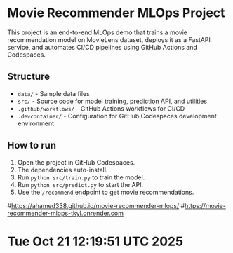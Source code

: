 # Movie Recommender MLOps Project

This project is an end-to-end MLOps demo that trains a movie recommendation model on MovieLens dataset,
deploys it as a FastAPI service, and automates CI/CD pipelines using GitHub Actions and Codespaces.

## Structure

- `data/` - Sample data files
- `src/` - Source code for model training, prediction API, and utilities
- `.github/workflows/` - GitHub Actions workflows for CI/CD
- `.devcontainer/` - Configuration for GitHub Codespaces development environment

## How to run

1. Open the project in GitHub Codespaces.
2. The dependencies auto-install.
3. Run `python src/train.py` to train the model.
4. Run `python src/predict.py` to start the API.
5. Use the `/recommend` endpoint to get movie recommendations.

   
#https://ahamed338.github.io/movie-recommender-mlops/
#https://movie-recommender-mlops-tkyl.onrender.com
# Tue Oct 21 12:19:51 UTC 2025
